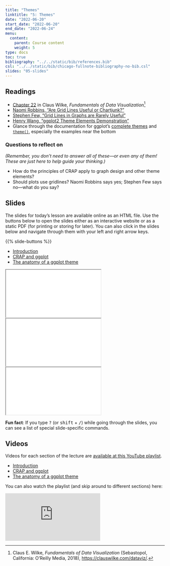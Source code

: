 ```yaml
---
title: "Themes"
linktitle: "5: Themes"
date: "2022-06-20"
start_date: "2022-06-20"
end_date: "2022-06-24"
menu:
  content:
    parent: Course content
    weight: 5
type: docs
toc: true
bibliography: "../../static/bib/references.bib"
csl: "../../static/bib/chicago-fullnote-bibliography-no-bib.csl"
slides: "05-slides"
---
```


## Readings

-   <i class="fas fa-book"></i> [Chapter 22](https://clauswilke.com/dataviz/figure-titles-captions.html) in Claus Wilke, *Fundamentals of Data Visualization*[^1]
-   <i class="fas fa-external-link-square-alt"></i> [Naomi Robbins, “Are Grid Lines Useful or Chartjunk?”](https://www.forbes.com/sites/naomirobbins/2012/02/22/are-grid-lines-useful-or-chartjunk/#3b49a4044283)
-   <i class="fas fa-external-link-square-alt"></i> [Stephen Few, “Grid Lines in Graphs are Rarely Useful”](http://www.perceptualedge.com/articles/dmreview/grid_lines.pdf)
-   <i class="fas fa-external-link-square-alt"></i> [Henry Wang, “ggplot2 Theme Elements Demonstration”](https://henrywang.nl/ggplot2-theme-elements-demonstration/)
-   <i class="fas fa-external-link-square-alt"></i> Glance through the documentation for ggplot’s [complete themes](https://ggplot2.tidyverse.org/reference/ggtheme.html) and [`theme()`](https://ggplot2.tidyverse.org/reference/theme.html), especially the examples near the bottom

### Questions to reflect on

*(Remember, you don’t need to answer all of these—or even any of them! These are just here to help guide your thinking.)*

-   How do the principles of CRAP apply to graph design and other theme elements?
-   Should plots use gridlines? Naomi Robbins says yes; Stephen Few says no—what do you say?

## Slides

The slides for today’s lesson are available online as an HTML file. Use the buttons below to open the slides either as an interactive website or as a static PDF (for printing or storing for later). You can also click in the slides below and navigate through them with your left and right arrow keys.

{{% slide-buttons %}}

<ul class="nav nav-tabs" id="slide-tabs" role="tablist">
<li class="nav-item">
<a class="nav-link active" id="introduction-tab" data-toggle="tab" href="#introduction" role="tab" aria-controls="introduction" aria-selected="true">Introduction</a>
</li>
<li class="nav-item">
<a class="nav-link" id="crap-and-ggplot-tab" data-toggle="tab" href="#crap-and-ggplot" role="tab" aria-controls="crap-and-ggplot" aria-selected="false">CRAP and ggplot</a>
</li>
<li class="nav-item">
<a class="nav-link" id="the-anatomy-of-a-ggplot-theme-tab" data-toggle="tab" href="#the-anatomy-of-a-ggplot-theme" role="tab" aria-controls="the-anatomy-of-a-ggplot-theme" aria-selected="false">The anatomy of a ggplot theme</a>
</li>
</ul>

<div id="slide-tabs" class="tab-content">

<div id="introduction" class="tab-pane fade show active" role="tabpanel" aria-labelledby="introduction-tab">

<div class="embed-responsive embed-responsive-16by9">

<iframe class="embed-responsive-item" src="/slides/05-slides.html#1">
</iframe>

</div>

</div>

<div id="crap-and-ggplot" class="tab-pane fade" role="tabpanel" aria-labelledby="crap-and-ggplot-tab">

<div class="embed-responsive embed-responsive-16by9">

<iframe class="embed-responsive-item" src="/slides/05-slides.html#crap-ggplot">
</iframe>

</div>

</div>

<div id="the-anatomy-of-a-ggplot-theme" class="tab-pane fade" role="tabpanel" aria-labelledby="the-anatomy-of-a-ggplot-theme-tab">

<div class="embed-responsive embed-responsive-16by9">

<iframe class="embed-responsive-item" src="/slides/05-slides.html#anatomy">
</iframe>

</div>

</div>

</div>

<div class="fyi">

**Fun fact**: If you type <kbd>?</kbd> (or <kbd>shift</kbd> + <kbd>/</kbd>) while going through the slides, you can see a list of special slide-specific commands.

</div>

## Videos

Videos for each section of the lecture are [available at this YouTube playlist](https://www.youtube.com/playlist?list=PLS6tnpTr39sEsSJ16BKgXPNFcl3y6gjEv).

-   [Introduction](https://www.youtube.com/watch?v=s9YBf8Rf21s&list=PLS6tnpTr39sEsSJ16BKgXPNFcl3y6gjEv)
-   [CRAP and ggplot](https://www.youtube.com/watch?v=BQ3wRMAMeBQ&list=PLS6tnpTr39sEsSJ16BKgXPNFcl3y6gjEv)
-   [The anatomy of a ggplot theme](https://www.youtube.com/watch?v=V0CzheP9yMc&list=PLS6tnpTr39sEsSJ16BKgXPNFcl3y6gjEv)

You can also watch the playlist (and skip around to different sections) here:

<div class="embed-responsive embed-responsive-16by9">

<iframe class="embed-responsive-item" src="https://www.youtube.com/embed/playlist?list=PLS6tnpTr39sEsSJ16BKgXPNFcl3y6gjEv" frameborder="0" allow="accelerometer; autoplay; encrypted-media; gyroscope; picture-in-picture" allowfullscreen>
</iframe>

</div>

[^1]: Claus E. Wilke, *Fundamentals of Data Visualization* (Sebastopol, California: O’Reilly Media, 2018), <https://clauswilke.com/dataviz/>.
